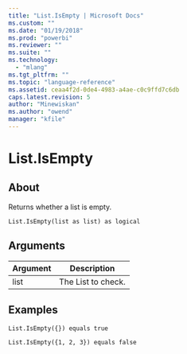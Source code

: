 ```yaml
---
title: "List.IsEmpty | Microsoft Docs"
ms.custom: ""
ms.date: "01/19/2018"
ms.prod: "powerbi"
ms.reviewer: ""
ms.suite: ""
ms.technology: 
  - "mlang"
ms.tgt_pltfrm: ""
ms.topic: "language-reference"
ms.assetid: ceaa4f2d-0de4-4983-a4ae-c0c9ffd7c6db
caps.latest.revision: 5
author: "Minewiskan"
ms.author: "owend"
manager: "kfile"
---
```

# List.IsEmpty

  
## About  
Returns whether a list is empty.  
  
```  
List.IsEmpty(list as list) as logical  
```  
  
## Arguments  
  
|Argument|Description|  
|------------|---------------|  
|list|The List to check.|  
  
## Examples  
  
```  
List.IsEmpty({}) equals true  
```  
  
```  
List.IsEmpty({1, 2, 3}) equals false  
```  
